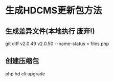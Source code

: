 # 生成HDCMS更新包方法

## 生成差异文件(本地执行 废弃!)
git diff v2.0.49 v2.0.50 --name-status > files.php

## 创建压缩包
php hd cli:upgrade
